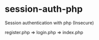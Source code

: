 # session-auth-php
Session authentication with php (Insecure)

register.php => login.php => index.php
